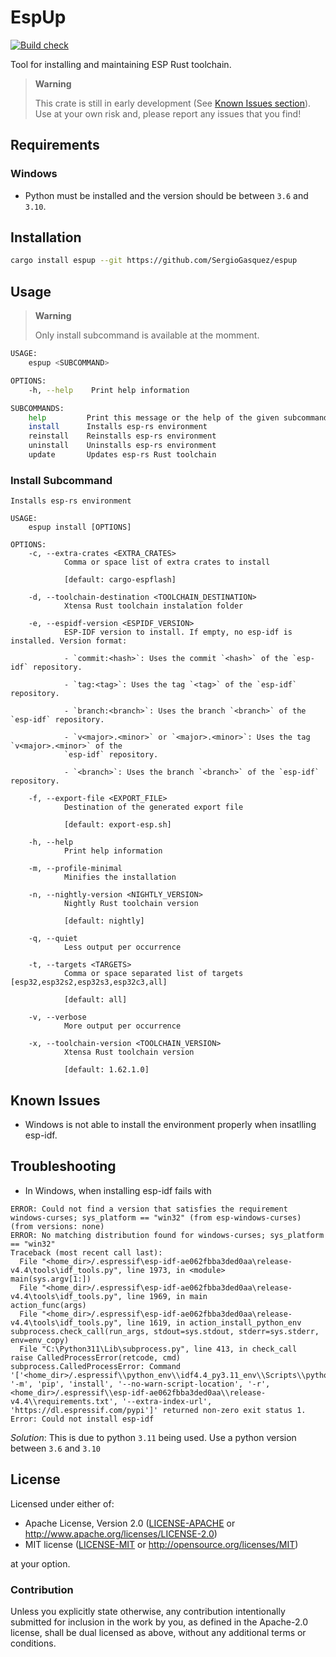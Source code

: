 # EspUp
[![Build check](https://github.com/SergioGasquez/espup/actions/workflows/build.yaml/badge.svg)](https://github.com/SergioGasquez/espup/actions/workflows/build.yaml)

Tool for installing and maintaining ESP Rust toolchain.
> **Warning**
>
>  This crate is still in early development (See [Known Issues section](#known-issues)). Use at your own risk and, please report any issues that you find!

## Requirements
### Windows
- Python must be installed and the version should be between `3.6` and `3.10`.

## Installation
```sh
cargo install espup --git https://github.com/SergioGasquez/espup
```
## Usage
> **Warning**
>
>  Only install subcommand is available at the momment.
```sh
USAGE:
    espup <SUBCOMMAND>

OPTIONS:
    -h, --help    Print help information

SUBCOMMANDS:
    help         Print this message or the help of the given subcommand(s)
    install      Installs esp-rs environment
    reinstall    Reinstalls esp-rs environment
    uninstall    Uninstalls esp-rs environment
    update       Updates esp-rs Rust toolchain
```
### Install Subcommand
```sg
Installs esp-rs environment

USAGE:
    espup install [OPTIONS]

OPTIONS:
    -c, --extra-crates <EXTRA_CRATES>
            Comma or space list of extra crates to install

            [default: cargo-espflash]

    -d, --toolchain-destination <TOOLCHAIN_DESTINATION>
            Xtensa Rust toolchain instalation folder

    -e, --espidf-version <ESPIDF_VERSION>
            ESP-IDF version to install. If empty, no esp-idf is installed. Version format:

            - `commit:<hash>`: Uses the commit `<hash>` of the `esp-idf` repository.

            - `tag:<tag>`: Uses the tag `<tag>` of the `esp-idf` repository.

            - `branch:<branch>`: Uses the branch `<branch>` of the `esp-idf` repository.

            - `v<major>.<minor>` or `<major>.<minor>`: Uses the tag `v<major>.<minor>` of the
            `esp-idf` repository.

            - `<branch>`: Uses the branch `<branch>` of the `esp-idf` repository.

    -f, --export-file <EXPORT_FILE>
            Destination of the generated export file

            [default: export-esp.sh]

    -h, --help
            Print help information

    -m, --profile-minimal
            Minifies the installation

    -n, --nightly-version <NIGHTLY_VERSION>
            Nightly Rust toolchain version

            [default: nightly]

    -q, --quiet
            Less output per occurrence

    -t, --targets <TARGETS>
            Comma or space separated list of targets [esp32,esp32s2,esp32s3,esp32c3,all]

            [default: all]

    -v, --verbose
            More output per occurrence

    -x, --toolchain-version <TOOLCHAIN_VERSION>
            Xtensa Rust toolchain version

            [default: 1.62.1.0]
```
## Known Issues
 - Windows is not able to install the environment properly when insatlling esp-idf.

## Troubleshooting
- In Windows, when installing esp-idf fails with
```
ERROR: Could not find a version that satisfies the requirement windows-curses; sys_platform == "win32" (from esp-windows-curses) (from versions: none)
ERROR: No matching distribution found for windows-curses; sys_platform == "win32"
Traceback (most recent call last):
  File "<home_dir>/.espressif\esp-idf-ae062fbba3ded0aa\release-v4.4\tools\idf_tools.py", line 1973, in <module>
main(sys.argv[1:])
  File "<home_dir>/.espressif\esp-idf-ae062fbba3ded0aa\release-v4.4\tools\idf_tools.py", line 1969, in main
action_func(args)
  File "<home_dir>/.espressif\esp-idf-ae062fbba3ded0aa\release-v4.4\tools\idf_tools.py", line 1619, in action_install_python_env
subprocess.check_call(run_args, stdout=sys.stdout, stderr=sys.stderr, env=env_copy)
  File "C:\Python311\Lib\subprocess.py", line 413, in check_call
raise CalledProcessError(retcode, cmd)
subprocess.CalledProcessError: Command '['<home_dir>/.espressif\\python_env\\idf4.4_py3.11_env\\Scripts\\python.exe', '-m', 'pip', 'install', '--no-warn-script-location', '-r', <home_dir>/.espressif\\esp-idf-ae062fbba3ded0aa\\release-v4.4\\requirements.txt', '--extra-index-url', 'https://dl.espressif.com/pypi']' returned non-zero exit status 1.
Error: Could not install esp-idf
```
*_Solution_*: This is due to python `3.11` being used. Use a python version between `3.6` and `3.10`

## License

Licensed under either of:

- Apache License, Version 2.0 ([LICENSE-APACHE](LICENSE-APACHE) or http://www.apache.org/licenses/LICENSE-2.0)
- MIT license ([LICENSE-MIT](LICENSE-MIT) or http://opensource.org/licenses/MIT)

at your option.

### Contribution

Unless you explicitly state otherwise, any contribution intentionally submitted for inclusion in
the work by you, as defined in the Apache-2.0 license, shall be dual licensed as above, without
any additional terms or conditions.
